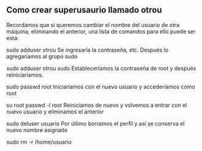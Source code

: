 ## Como crear superusaurio llamado otrou

Recordamos que si queremos cambiar el nombre del usuario de otra máquina, eliminando el anterior, una lista de comandos para ello puede ser esta:

sudo adduser otrou
Se ingresaría la contraseña, etc. Después lo agregaríamos al grupo sudo

sudo adduser otrou sudo
Estableceríamos la contraseña de root y después reiniciaríamos.

sudo passwd root
Iniciaríamos con el nuevo usuario y accederíamos como root

su root
passwd -l root
Reiniciamos de nuevo y volvemos a entrar con el nuevo usuario y eliminamos el anterior

sudo deluser usuario
Por útlimo borramos el perfil y así se conserva el nuevo nombre asignado

sudo rm -r /home/usuario